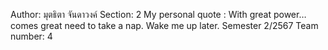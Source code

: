 Author: มุตธิตา จันดาวงค์
Section: 2
My personal quote : With great power…comes great need to take a nap. Wake me up later.
Semester 2/2567
Team number: 4